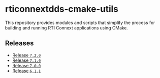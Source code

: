 # rticonnextdds-cmake-utils

This repository provides modules and scripts that simplify the process for
building and running RTI Connext applications using CMake.

## Releases

- [Release `7.2.0`](https://github.com/rticommunity/rticonnextdds-cmake-utils/tree/release/7.2.0)
- [Release `7.1.0`](https://github.com/rticommunity/rticonnextdds-cmake-utils/tree/release/7.1.0)
- [Release `7.0.0`](https://github.com/rticommunity/rticonnextdds-cmake-utils/tree/release/7.0.0)
- [Release `6.1.1`](https://github.com/rticommunity/rticonnextdds-cmake-utils/tree/release/6.1.1)

